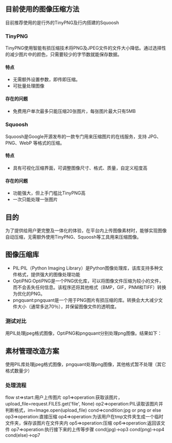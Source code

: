 ## 目前使用的图像压缩方法
目前推荐使用的是行外的TinyPNG及行内搭建的Squoosh
### TinyPNG
TinyPNG使用智能有损压缩技术将PNG及JPEG文件的文件大小降低。通过选择性的减少图片中的颜色，只需要较少的字节数就能保存数据。
#### 特点
- 无需额外设置参数，即传即压缩。
- 可批量处理图像
#### 存在的问题
- 免费用户单次最多只能压缩20张图片，每张图片最大只有5MB
### Squoosh
Squoosh是Google开源发布的一款专门用来压缩图片的在线服务，支持 JPG、PNG、WebP 等格式的压缩。
#### 特点
- 具有可视化压缩界面，可调整图像尺寸、格式、质量，自定义程度高
#### 存在的问题
- 功能强大，但上手门槛比TinyPNG高
- 一次只能处理一张图片
## 目的
为了提供给用户更完整及一体化的体验，在平台内上传图像素材时，能够实现图像自动压缩，无需额外使用TinyPNG、Squoosh等工具用来压缩图像。
## 图像压缩库
- PIL:PIL（Python Imaging Library）是Python图像处理库，该库支持多种文件格式，提供强大的图像处理功能
- OptiPNG:OptiPNG是一个PNG优化库，可以将图像文件压缩为较小的文件，而不会丢失任何信息。该程序还将其他格式（BMP，GIF，PNM和TIFF）转换为优化的PNG。
- pngquant:pngquant是一个用于PNG图片有损压缩的库。转换会大大减少文件大小（通常多达70％），并保留图像文件的透明度。
### 测试对比
用PIL处理jpeg格式图像，OptiPNG和pngquant分别处理png图像。结果如下：


## 素材管理改造方案
使用PIL库处理jpeg格式图像，pngquant处理png图像，其他格式暂不处理（其它格式数量少）
### 处理流程
flow
st=>start:用户上传图片
op1=>operation:获取该图片，upload_file=request.FILES.get('file', None)
op2=>operation:PIL读取该图片并判断格式，im=Image.open(upload_file)
cond=>condition:jpg or png or else
op3=>operation:直接压缩
op4=>operation:为该用户在tmp文件夹生成一个临时文件夹，保存该图片在文件夹内
op5=>operation:压缩
op6=>operation:返回该文件
op7=>operation:执行接下来的上传等步骤
cond(jpg)->op3
cond(png)->op4
cond(else)->op7
